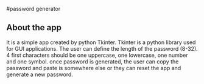 
#password generator

## About the app
It is a simple app created by python Tkinter. Tkinter is a python library used for GUI applications. 
The user can define the length of the password (8-32). 4 first characters should be one uppercase, one lowercase, 
one number and one symbol. once password is generated, the user can copy the password and paste is somewhere else or 
they can reset the app and generate a new password. 
